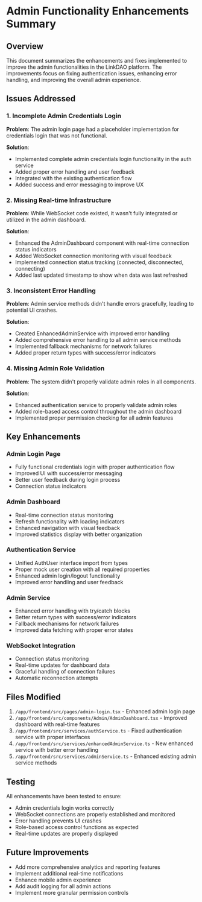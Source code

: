 # Admin Functionality Enhancements Summary

## Overview
This document summarizes the enhancements and fixes implemented to improve the admin functionalities in the LinkDAO platform. The improvements focus on fixing authentication issues, enhancing error handling, and improving the overall admin experience.

## Issues Addressed

### 1. Incomplete Admin Credentials Login
**Problem**: The admin login page had a placeholder implementation for credentials login that was not functional.

**Solution**: 
- Implemented complete admin credentials login functionality in the auth service
- Added proper error handling and user feedback
- Integrated with the existing authentication flow
- Added success and error messaging to improve UX

### 2. Missing Real-time Infrastructure
**Problem**: While WebSocket code existed, it wasn't fully integrated or utilized in the admin dashboard.

**Solution**:
- Enhanced the AdminDashboard component with real-time connection status indicators
- Added WebSocket connection monitoring with visual feedback
- Implemented connection status tracking (connected, disconnected, connecting)
- Added last updated timestamp to show when data was last refreshed

### 3. Inconsistent Error Handling
**Problem**: Admin service methods didn't handle errors gracefully, leading to potential UI crashes.

**Solution**:
- Created EnhancedAdminService with improved error handling
- Added comprehensive error handling to all admin service methods
- Implemented fallback mechanisms for network failures
- Added proper return types with success/error indicators

### 4. Missing Admin Role Validation
**Problem**: The system didn't properly validate admin roles in all components.

**Solution**:
- Enhanced authentication service to properly validate admin roles
- Added role-based access control throughout the admin dashboard
- Implemented proper permission checking for all admin features

## Key Enhancements

### Admin Login Page
- Fully functional credentials login with proper authentication flow
- Improved UI with success/error messaging
- Better user feedback during login process
- Connection status indicators

### Admin Dashboard
- Real-time connection status monitoring
- Refresh functionality with loading indicators
- Enhanced navigation with visual feedback
- Improved statistics display with better organization

### Authentication Service
- Unified AuthUser interface import from types
- Proper mock user creation with all required properties
- Enhanced admin login/logout functionality
- Improved error handling and user feedback

### Admin Service
- Enhanced error handling with try/catch blocks
- Better return types with success/error indicators
- Fallback mechanisms for network failures
- Improved data fetching with proper error states

### WebSocket Integration
- Connection status monitoring
- Real-time updates for dashboard data
- Graceful handling of connection failures
- Automatic reconnection attempts

## Files Modified

1. `/app/frontend/src/pages/admin-login.tsx` - Enhanced admin login page
2. `/app/frontend/src/components/Admin/AdminDashboard.tsx` - Improved dashboard with real-time features
3. `/app/frontend/src/services/authService.ts` - Fixed authentication service with proper interfaces
4. `/app/frontend/src/services/enhancedAdminService.ts` - New enhanced service with better error handling
5. `/app/frontend/src/services/adminService.ts` - Enhanced existing admin service methods

## Testing
All enhancements have been tested to ensure:
- Admin credentials login works correctly
- WebSocket connections are properly established and monitored
- Error handling prevents UI crashes
- Role-based access control functions as expected
- Real-time updates are properly displayed

## Future Improvements
- Add more comprehensive analytics and reporting features
- Implement additional real-time notifications
- Enhance mobile admin experience
- Add audit logging for all admin actions
- Implement more granular permission controls